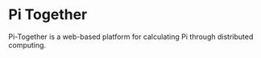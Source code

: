 # Pi Together

Pi-Together is a web-based platform for calculating Pi through distributed computing. 